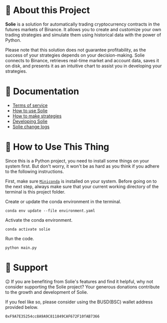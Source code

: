 # 🚪 About this Project

**Solie** is a solution for automatically trading cryptocurrency contracts in the futures markets of Binance. It allows you to create and customize your own trading strategies and simulate them using historical data with the power of Python.

Please note that this solution does not guarantee profitability, as the success of your strategies depends on your decision-making. Solie connects to Binance, retrieves real-time market and account data, saves it on disk, and presents it as an intuitive chart to assist you in developing your strategies.

# 📖 Documentation

- [Terms of service](https://cunarist.com/solie/terms-of-service)
- [How to use Solie](https://cunarist.com/solie/using)
- [How to make strategies](https://cunarist.com/solie/making-strategy)
- [Developing Solie](https://cunarist.com/solie/developing)
- [Solie change logs](https://cunarist.com/solie/change-logs)

# 🛞 How to Use This Thing

Since this is a Python project, you need to install some things on your system first. But don't worry, it won't be as hard as you think if you adhere to the following instructions.

First, make sure [`Miniconda`](https://docs.conda.io/en/latest/miniconda.html) is installed on your system. Before going on to the next step, always make sure that your current working directory of the terminal is this project folder.

Create or update the conda environment in the terminal.

```
conda env update --file environment.yaml
```

Activate the conda environment.

```
conda activate solie
```

Run the code.

```
python main.py
```

# 🚪 Support

😉 If you are benefiting from Solie's features and find it helpful, why not consider supporting the Solie project? Your generous donations contribute to the growth and development of Solie.

If you feel like so, please consider using the BUSD(BSC) wallet address provided below.

```
0xF9A7E35254cc8A9A9C811849CAF672F10fAB7366
```
